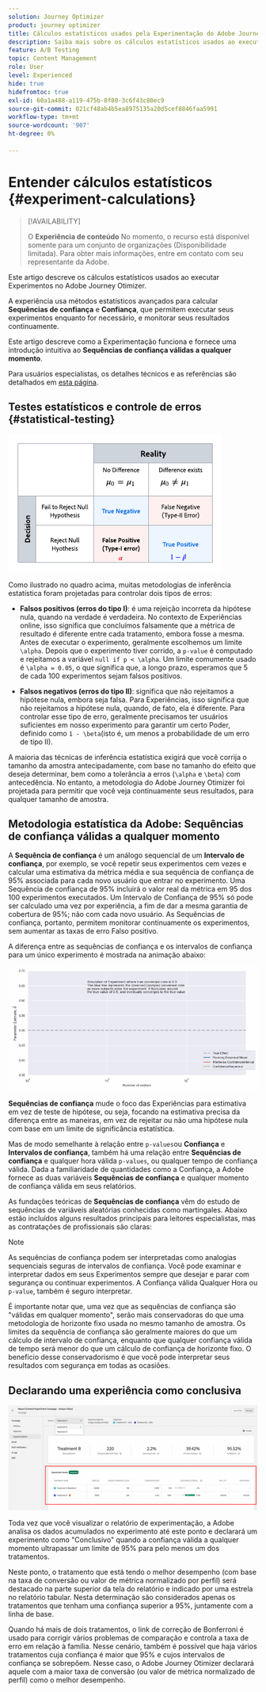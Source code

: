 ```yaml
---
solution: Journey Optimizer
product: journey optimizer
title: Cálculos estatísticos usados pela Experimentação do Adobe Journey Otimizer
description: Saiba mais sobre os cálculos estatísticos usados ao executar experimentos
feature: A/B Testing
topic: Content Management
role: User
level: Experienced
hide: true
hidefromtoc: true
exl-id: 60a1a488-a119-475b-8f80-3c6f43c80ec9
source-git-commit: 021cf48ab4b5ea8975135a20d5cef8846faa5991
workflow-type: tm+mt
source-wordcount: '907'
ht-degree: 0%

---
```


# Entender cálculos estatísticos {#experiment-calculations}

>[!AVAILABILITY]
>
>O **Experiência de conteúdo** No momento, o recurso está disponível somente para um conjunto de organizações (Disponibilidade limitada). Para obter mais informações, entre em contato com seu representante da Adobe.

Este artigo descreve os cálculos estatísticos usados ao executar Experimentos no Adobe Journey Otimizer.

A experiência usa métodos estatísticos avançados para calcular **Sequências de confiança** e **Confiança**, que permitem executar seus experimentos enquanto for necessário, e monitorar seus resultados continuamente.

Este artigo descreve como a Experimentação funciona e fornece uma introdução intuitiva ao **Sequências de confiança válidas a qualquer momento**.

Para usuários especialistas, os detalhes técnicos e as referências são detalhados em [esta página](../campaigns/assets/confidence_sequence_technical_details.pdf).

## Testes estatísticos e controle de erros {#statistical-testing}

![](assets/technote_1.png)

Como ilustrado no quadro acima, muitas metodologias de inferência estatística foram projetadas para controlar dois tipos de erros:

* **Falsos positivos (erros do tipo I)**: é uma rejeição incorreta da hipótese nula, quando na verdade é verdadeira. No contexto de Experiências online, isso significa que concluímos falsamente que a métrica de resultado é diferente entre cada tratamento, embora fosse a mesma.
   </br>Antes de executar o experimento, geralmente escolhemos um limite `\alpha`. Depois que o experimento tiver corrido, a `p-value` é computado e rejeitamos a variável `null if p < \alpha`. Um limite comumente usado é `\alpha = 0.05`, o que significa que, a longo prazo, esperamos que 5 de cada 100 experimentos sejam falsos positivos.

* **Falsos negativos (erros do tipo II)**: significa que não rejeitamos a hipótese nula, embora seja falsa. Para Experiências, isso significa que não rejeitamos a hipótese nula, quando, de fato, ela é diferente. Para controlar esse tipo de erro, geralmente precisamos ter usuários suficientes em nosso experimento para garantir um certo Poder, definido como `1 - \beta`(isto é, um menos a probabilidade de um erro de tipo II).

A maioria das técnicas de inferência estatística exigirá que você corrija o tamanho da amostra antecipadamente, com base no tamanho do efeito que deseja determinar, bem como a tolerância a erros (`\alpha` e `\beta`) com antecedência. No entanto, a metodologia do Adobe Journey Otimizer foi projetada para permitir que você veja continuamente seus resultados, para qualquer tamanho de amostra.

## Metodologia estatística da Adobe: Sequências de confiança válidas a qualquer momento

A **Sequência de confiança** é um análogo sequencial de um **Intervalo de confiança**, por exemplo, se você repetir seus experimentos cem vezes e calcular uma estimativa da métrica média e sua sequência de confiança de 95% associada para cada novo usuário que entrar no experimento. Uma Sequência de confiança de 95% incluirá o valor real da métrica em 95 dos 100 experimentos executados. Um Intervalo de Confiança de 95% só pode ser calculado uma vez por experiência, a fim de dar a mesma garantia de cobertura de 95%; não com cada novo usuário. As Sequências de confiança, portanto, permitem monitorar continuamente os experimentos, sem aumentar as taxas de erro Falso positivo.

A diferença entre as sequências de confiança e os intervalos de confiança para um único experimento é mostrada na animação abaixo:

![](assets/technote_2.gif)

**Sequências de confiança** mude o foco das Experiências para estimativa em vez de teste de hipótese, ou seja, focando na estimativa precisa da diferença entre as maneiras, em vez de rejeitar ou não uma hipótese nula com base em um limite de significância estatística.

Mas de modo semelhante à relação entre `p-values`ou **Confiança** e **Intervalos de confiança**, também há uma relação entre **Sequências de confiança** e qualquer hora válida `p-values`, ou qualquer tempo de confiança válida. Dada a familiaridade de quantidades como a Confiança, a Adobe fornece as duas variáveis **Sequências de confiança** e qualquer momento de confiança válida em seus relatórios.

As fundações teóricas de **Sequências de confiança** vêm do estudo de sequências de variáveis aleatórias conhecidas como martingales. Abaixo estão incluídos alguns resultados principais para leitores especialistas, mas as contratações de profissionais são claras:

>[!NOTE]
>
>As sequências de confiança podem ser interpretadas como analogias sequenciais seguras de intervalos de confiança. Você pode examinar e interpretar dados em seus Experimentos sempre que desejar e parar com segurança ou continuar experimentos. A Confiança válida Qualquer Hora ou `p-value`, também é seguro interpretar.

É importante notar que, uma vez que as sequências de confiança são &quot;válidas em qualquer momento&quot;, serão mais conservadoras do que uma metodologia de horizonte fixo usada no mesmo tamanho de amostra. Os limites da sequência de confiança são geralmente maiores do que um cálculo de intervalo de confiança, enquanto que qualquer confiança válida de tempo será menor do que um cálculo de confiança de horizonte fixo. O benefício desse conservadorismo é que você pode interpretar seus resultados com segurança em todas as ocasiões.

## Declarando uma experiência como conclusiva

![](assets/experimentation_report_2.png)

Toda vez que você visualizar o relatório de experimentação, a Adobe analisa os dados acumulados no experimento até este ponto e declarará um experimento como &quot;Conclusivo&quot; quando a confiança válida a qualquer momento ultrapassar um limite de 95% para pelo menos um dos tratamentos.

Neste ponto, o tratamento que está tendo o melhor desempenho (com base na taxa de conversão ou valor de métrica normalizado por perfil) será destacado na parte superior da tela do relatório e indicado por uma estrela no relatório tabular. Nesta determinação são considerados apenas os tratamentos que tenham uma confiança superior a 95%, juntamente com a linha de base.

Quando há mais de dois tratamentos, o link de correção de Bonferroni é usado para corrigir vários problemas de comparação e controla a taxa de erro em relação à família. Nesse cenário, também é possível que haja vários tratamentos cuja confiança é maior que 95% e cujos intervalos de confiança se sobrepõem. Nesse caso, o Adobe Journey Otimizer declarará aquele com a maior taxa de conversão (ou valor de métrica normalizado de perfil) como o melhor desempenho.
